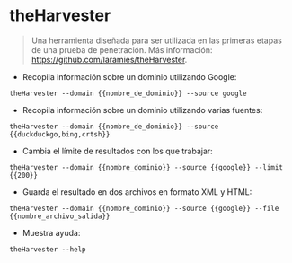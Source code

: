 # theHarvester

> Una herramienta diseñada para ser utilizada en las primeras etapas de una prueba de penetración.
> Más información: <https://github.com/laramies/theHarvester>.

- Recopila información sobre un dominio utilizando Google:

`theHarvester --domain {{nombre_de_dominio}} --source google`

- Recopila información sobre un dominio utilizando varias fuentes:

`theHarvester --domain {{nombre_de_dominio}} --source {{duckduckgo,bing,crtsh}}`

- Cambia el límite de resultados con los que trabajar:

`theHarvester --domain {{nombre_dominio}} --source {{google}} --limit {{200}}`

- Guarda el resultado en dos archivos en formato XML y HTML:

`theHarvester --domain {{nombre_dominio}} --source {{google}} --file {{nombre_archivo_salida}}`

- Muestra ayuda:

`theHarvester --help`
